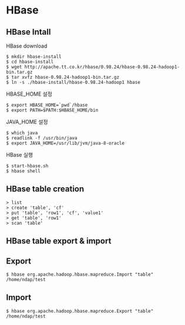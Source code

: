HBase
=====

HBase Intall 
------------

HBase download
```
$ mkdir hbase-install
$ cd hbase-install
$ wget http://apache.tt.co.kr/hbase/0.98.24/hbase-0.98.24-hadoop1-bin.tar.gz
$ tar xvfz hbase-0.98.24-hadoop1-bin.tar.gz
$ ln -s ./hbase-install/hbase-0.98.24-hadoop1 hbase
```

HBASE_HOME 설정
```
$ export HBASE_HOME=`pwd`/hbase
$ export PATH=$PATH:$HBASE_HOME/bin
```

JAVA_HOME 설정
```
$ which java
$ readlink -f /usr/bin/java
$ export JAVA_HOME=/usr/lib/jvm/java-8-oracle
```

HBase 실행
```
$ start-hbase.sh
$ hbase shell
```


HBase table creation
---------------------

```
> list
> create 'table', 'cf'
> put 'table', 'row1', 'cf', 'value1'
> get 'table', 'row1'
> scan 'table'
```

HBase table export & import
---------------------------

## Export
```
$ hbase org.apache.hadoop.hbase.mapreduce.Import "table" /home/ndap/test
```

## Import
```
$ hbase org.apache.hadoop.hbase.mapreduce.Export "table" /home/ndap/test
```
